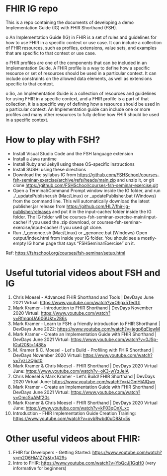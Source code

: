 # FHIR IG repo
This is a repo containing the documents of developing a demo Implementation Guide (IG) with FHIR Shorthand (FSH).

o	An Implementation Guide (IG) in FHIR is a set of rules and guidelines for how to use FHIR in a specific context or use case. It can include a collection of FHIR resources, such as profiles, extensions, value sets, and examples that are specific to that context or use case.

o	FHIR profiles are one of the components that can be included in an Implementation Guide. A FHIR profile is a way to define how a specific resource or set of resources should be used in a particular context. It can include constraints on the allowed data elements, as well as extensions specific to that context.

o	So, an Implementation Guide is a collection of resources and guidelines for using FHIR in a specific context, and a FHIR profile is a part of that collection, it is a specific way of defining how a resource should be used in a particular context. An Implementation guide can include one or more profiles and many other resources to fully define how FHIR should be used in a specific context.

# How to play with FSH?

- Install Visual Studio Code and the FSH language extension
- Install a Java runtime
- Install Ruby and Jekyll using these OS-specific instructions
- Install SUSHI using these directions
- Download the syllabus IG from https://github.com/FSHSchool/courses-fsh-seminar-exercise/archive/refs/heads/main.zip and unzip it, or git clone https://github.com/FSHSchool/courses-fsh-seminar-exercise.git
- Open a Terminal/Command Prompt window inside the IG folder, and run ./_updatePublisher.sh (Mac/Linux) or _updatePublisher.bat (Windows) from the command line.
This will automatically download the latest publisher.jar release from https://github.com/HL7/fhir-ig-publisher/releases and put it in the input-cache/ folder inside the IG folder.
The IG folder will be courses-fsh-seminar-exercise-main/input-cache/ if you used the .zip download, or courses-fsh-seminar-exercise/input-cache/ if you used git clone.
- Run ./_genonce.sh (Mac/Linux) or _genonce.bat (Windows)
Open output/index.html from inside your IG folder. You should see a mostly-empty IG home page that says “FSHSeminarExercise” on it.

Ref: https://fshschool.org/courses/fsh-seminar/setup.html 

# Useful tutorial videos about FSH and IG

1) Chris Moesel - Advanced FHIR Shorthand and Tools | DevDays June 2021 Virtual: https://www.youtube.com/watch?v=Ohgx5TedLlI
2) Mark Kramer - Introduction to FHIR Shorthand | DevDays November 2020 Virtual: https://www.youtube.com/watch?v=RfmqpUA606U&t=286s
3) Mark Kramer - Learn to FSH: a friendly introduction to FHIR Shorthand | DevDays June 2022: https://www.youtube.com/watch?v=jegp6qEjgwM
4) Mark Kramer - Create an Implementation Guide with FHIR Shorthand | DevDays June 2021 Virtual: https://www.youtube.com/watch?v=0JSp-IOul20&t=1488s
5) M. Kramer & C. Moesel - Let's Build - Profiling with FHIR Shorthand | DevDays November 2020 Virtual: https://www.youtube.com/watch?v=7yzLzQjict0
6) Mark Kramer & Chris Moesel - FHIR Shorthand | DevDays 2020 Virtual June: https://www.youtube.com/watch?v=oK3-wYzJeIA
7) Chris Moesel & Mark Kramer - Let's Build! FHIR Shorthand | DevDays 2020 Virtual June: https://www.youtube.com/watch?v=iJGmHiAlQwo
8) Mark Kramer - Create an Implementation Guide with FHIR Shorthand | DevDays June 2021 Virtual: https://www.youtube.com/watch?v=OmcSuAMf20s
9) Mark Kramer & Chris Moesel - FHIR Shorthand | DevDays 2020 Virtual June: https://www.youtube.com/watch?v=kF03qOnX_xc
10) Introduction - FHIR Implementation Guide Creation Training: https://www.youtube.com/watch?v=ovbRwbd0uD8&t=5s

# Other useful videos about FHIR: 
1) FHIR for Developers - Getting Started: https://www.youtube.com/watch?v=m2O6HiA1Z7g&t=1429s
2) Intro to FHIR: https://www.youtube.com/watch?v=YbQcJj1GqH0 (very informative for beginners)
